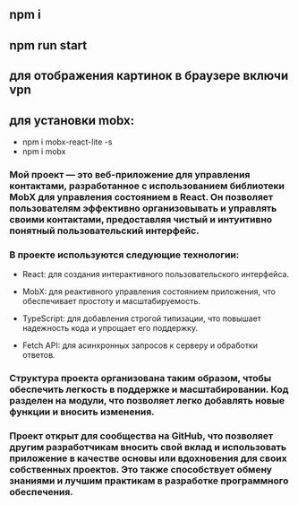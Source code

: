 ## npm i
## npm run start
## для отображения картинок в браузере включи vpn
## для установки mobx:
- npm i mobx-react-lite -s                                  
- npm i mobx

### Мой проект — это веб-приложение для управления контактами, разработанное с использованием библиотеки MobX для управления состоянием в React. Он позволяет пользователям эффективно организовывать и управлять своими контактами, предоставляя чистый и интуитивно понятный пользовательский интерфейс.

### В проекте используются следующие технологии:
- React: для создания интерактивного пользовательского интерфейса.

- MobX: для реактивного управления состоянием приложения, что обеспечивает простоту и масштабируемость.

- TypeScript: для добавления строгой типизации, что повышает надежность кода и упрощает его поддержку.

- Fetch API: для асинхронных запросов к серверу и обработки ответов.

### Структура проекта организована таким образом, чтобы обеспечить легкость в поддержке и масштабировании. Код разделен на модули, что позволяет легко добавлять новые функции и вносить изменения.

### Проект открыт для сообщества на GitHub, что позволяет другим разработчикам вносить свой вклад и использовать приложение в качестве основы или вдохновения для своих собственных проектов. Это также способствует обмену знаниями и лучшим практикам в разработке программного обеспечения.